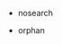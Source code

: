   - nosearch

  - orphan

<div class="toctree" data-maxdepth="4" hidden="">

partnership\_fr

</div>
